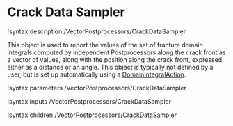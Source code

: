 # Crack Data Sampler

!syntax description /VectorPostprocessors/CrackDataSampler

This object is used to report the values of the set of fracture domain integrals computed by independent Postprocessors along the crack front as a vector of values, along with the position along the crack front, expressed either as a distance or an angle. This object is typically not defined by a user, but is set up automatically using a [DomainIntegralAction](/DomainIntegralAction.md).

!syntax parameters /VectorPostprocessors/CrackDataSampler

!syntax inputs /VectorPostprocessors/CrackDataSampler

!syntax children /VectorPostprocessors/CrackDataSampler
